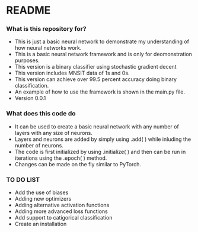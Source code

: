 # README #

### What is this repository for? ###

* This is just a basic neural network to demonstrate my understanding of how neural networks work.
* This is a basic neural network framework and is only for deomonstration purposes.
* This version is a binary classifier using stochastic gradient decent
* This version includes MNSIT data of 1s and 0s.
* This version can achieve over 99.5 percent accuracy doing binary classification.
* An example of how to use the framework is shown in the main.py file.
* Version 0.0.1

### What does this code do ###

* It can be used to create a basic neural network with any number of layers with any size of neurons.
* Layers and neurons are added by simply using .add( ) while inluding the number of neurons.
* The code is first initialized by using .initialize( ) and then can be run in iterations using the .epoch( ) method.
* Changes can be made on the fly similar to PyTorch.

### TO DO LIST ###
* Add the use of biases
* Adding new optimizers
* Adding alternative activation functions
* Adding more advanced loss functions
* Add support to catigorical classification
* Create an installation